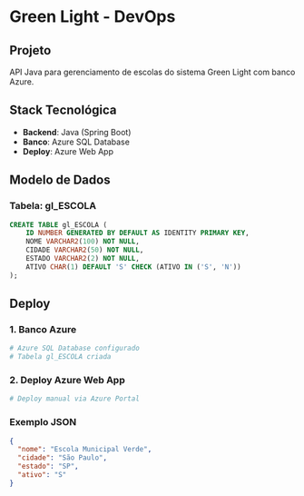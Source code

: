 # Green Light - DevOps

## Projeto
API Java para gerenciamento de escolas do sistema Green Light com banco Azure.

## Stack Tecnológica
- **Backend**: Java (Spring Boot)
- **Banco**: Azure SQL Database
- **Deploy**: Azure Web App

## Modelo de Dados

### Tabela: gl_ESCOLA
```sql
CREATE TABLE gl_ESCOLA (
    ID NUMBER GENERATED BY DEFAULT AS IDENTITY PRIMARY KEY,
    NOME VARCHAR2(100) NOT NULL,
    CIDADE VARCHAR2(50) NOT NULL,
    ESTADO VARCHAR2(2) NOT NULL,
    ATIVO CHAR(1) DEFAULT 'S' CHECK (ATIVO IN ('S', 'N'))
);
```

## Deploy

### 1. Banco Azure
```bash
# Azure SQL Database configurado
# Tabela gl_ESCOLA criada
```

### 2. Deploy Azure Web App
```bash
# Deploy manual via Azure Portal
```

### Exemplo JSON
```json
{
  "nome": "Escola Municipal Verde",
  "cidade": "São Paulo",
  "estado": "SP",
  "ativo": "S"
}
```


